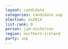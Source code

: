 ```yaml
---
layout: candidate
categories: candidate uup
election: eu2014
list-rank: 0
person: jim-nicholson
region: northern-ireland
party: uup
---
```

